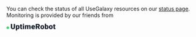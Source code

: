 
<div class="inline-p inline-div">

You can check the status of all UseGalaxy resources on our [status page](https://status.galaxyproject.org/). Monitoring is provided by our friends from

<div class="img-sizer" style="width: 128px">

[![UptimeRobot](./uptimerobot-logo-dark.png)](https://stats.uptimerobot.com/gXd4fsKqVy)

</div>
</div>
